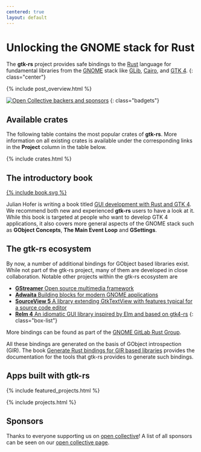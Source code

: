 ```yaml
---
centered: true
layout: default
---
```


# Unlocking the GNOME stack for Rust

The **gtk-rs** project provides safe bindings to the [Rust] language for fundamental libraries from the [GNOME] stack like [GLib], [Cairo], and [GTK&nbsp;4][GTK].
{: class="center"}

[GNOME]: https://www.gnome.org/technologies/
[Rust]: https://www.rust-lang.org
[GLib]: https://developer.gnome.org/glib
[GTK]: https://gtk.org
[Cairo]: https://cairographics.org/documentation/

{% include post_overview.html %}

[![Open Collective backers and sponsors](https://img.shields.io/opencollective/all/gtk-rs?color=%2399c9ff&label=Support%20us%20on%20open%20collective&logo=open-collective&logoColor=white&style=for-the-badge&labelColor=%233385ff)](https://opencollective.com/gtk-rs)
{: class="badgets"}


## Available crates

The following table contains the most popular crates of **gtk-rs**. More information on all existing crates is available under the corresponding links in the **Project** column in the table below.

{% include crates.html %}


<div class="special" markdown="1">

## The introductory book

<div class="with-logo" markdown="1">

[{% include book.svg %}][book]

Julian Hofer is writing a book titled [GUI development with Rust and GTK&nbsp;4][book]. We recommend both new and experienced **gtk-rs** users to have a look at it. While this book is targeted at people who want to develop GTK&nbsp;4 applications, it also covers more general aspects of the GNOME stack such as **GObject Concepts**, **The Main Event Loop** and **GSettings**.

[book]: /gtk4-rs/stable/latest/book

</div>
</div>


## The gtk-rs ecosystem

By now, a number of additional bindings for GObject based libraries exist. While not part of the gtk-rs project, many of them are developed in close collaboration. Notable other projects within the gtk-rs ecosystem are

- [**GStreamer** Open source multimedia framework](https://crates.io/crates/gstreamer)
- [**Adwaita** Building blocks for modern GNOME applications](https://crates.io/crates/libadwaita)
- [**SourceView 5** A library extending GtkTextView with features typical for a source code editor](https://crates.io/crates/sourceview5)
- [**Relm 4** An idiomatic GUI library inspired by Elm and based on gtk4-rs](https://crates.io/crates/relm4)
{: class="box-list"}

More bindings can be found as part of the [GNOME GitLab Rust Group](https://gitlab.gnome.org/World/Rust).

All these bindings are generated on the basis of GObject introspection (GIR). The book [Generate Rust bindings for GIR based libraries](/gir/book/) provides the documentation for the tools that gtk-rs provides to generate such bindings.

## Apps built with gtk-rs

{% include featured_projects.html %}

{% include projects.html %}

## Sponsors

Thanks to everyone supporting us on [open collective][opencollective]! A list of all sponsors can be seen on our [open collective page][opencollective].

<!--
<ul class="sponsors">
    <li>
        <a href="https://www.embark-studios.com/">
            <img alt="Embark Studios" src="/images/embark.png">
            <div>Embark Studios</div>
            <div class="metal gold">Gold Sponsor</div>
        </a>
    </li>
    <li>
        <a href="https://opencollective.com/alistair">
            <img alt="Alistair" src="/images/alistair.png">
            <div>Alistair</div>
            <div class="metal bronze">Bronze Sponsor</div>
        </a>
    </li>
</ul>
-->

[opencollective]: https://opencollective.com/gtk-rs
